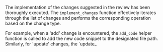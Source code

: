 The implementation of the changes suggested in the review has been thoroughly executed. The `implement_changes` function effectively iterates through the list of changes and performs the corresponding operation based on the change type.

For example, when a 'add' change is encountered, the `add_code` helper function is called to add the new code snippet to the designated file path. Similarly, for 'update' changes, the `update_